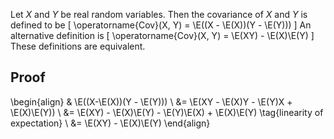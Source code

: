 Let $X$ and $Y$ be real random variables.
Then the covariance of $X$ and $Y$ is defined to be
$\newcommand{\E}{\operatorname{E}}$
\[ \operatorname{Cov}(X, Y) = \E((X - \E(X))(Y - \E(Y))) \]
An alternative definition is
\[ \operatorname{Cov}(X, Y) = \E(XY) - \E(X)\E(Y) \]
These definitions are equivalent.

## Proof

\begin{align}
& \E((X-\E(X))(Y - \E(Y)))
\\ &= \E(XY - \E(X)Y - \E(Y)X + \E(X)\E(Y))
\\ &= \E(XY) - \E(X)\E(Y) - \E(Y)\E(X) + \E(X)\E(Y)
\tag{linearity of expectation}
\\ &= \E(XY) - \E(X)\E(Y)
\end{align}
